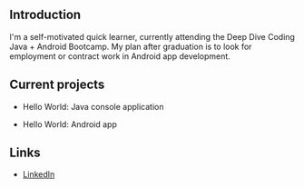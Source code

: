  ## Introduction
    
 I'm a self-motivated quick learner, currently attending the Deep Dive Coding 
 Java + Android Bootcamp. My plan after graduation is to look for employment 
 or contract work in Android app development.
 
 ## Current projects
 
 * Hello World: Java console application
 
 * Hello World: Android app

 ## Links
 
 * [LinkedIn](https://www.linkedin.com/in/marshall-eldridge-24522a84/)
